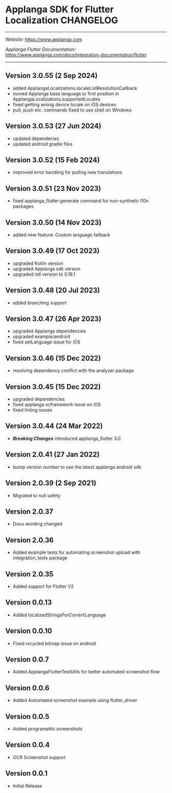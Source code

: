 # Applanga SDK for Flutter Localization CHANGELOG
***
*Website:* https://www.applanga.com

*Applanga Flutter Documentation:* https://www.applanga.com/docs/integration-documentation/flutter
***

## Version 3.0.55 (2 Sep 2024) 
* added ApplangaLocalizations.localeListResolutionCallback
* moved Applanga base language to first position in ApplangaLocalizations.supportedLocales
* fixed getting wrong device locale on iOS devices
* pull, push etc. commands fixed to use shell on Windows

## Version 3.0.53 (27 Jun 2024) 
* updated dependecies
* updated android gradle files

## Version 3.0.52 (15 Feb 2024) 
* improved error handling for pulling new translations

## Version 3.0.51 (23 Nov 2023)
* fixed applanga_flutter:generate command for non-synthetic l10n packages

## Version 3.0.50 (14 Nov 2023) 
* added new feature: Custom language fallback

## Version 3.0.49 (17 Oct 2023) 
* upgraded Kotlin version
* upgraded Applanga sdk version
* upgraded intl version to 0.18.1

## Version 3.0.48 (20 Jul 2023) 
* added branching support

## Version 3.0.47 (26 Apr 2023) 
* upgraded Applanga dependencies
* upgraded example/android
* fixed setLanguage issue for iOS

## Version 3.0.46 (15 Dec 2022) 
* resolving dependency conflict with the analyzer package

## Version 3.0.45 (15 Dec 2022) 
* upgraded dependencies
* fixed applanga xcframework issue on iOS
* fixed linting issues

## Version 3.0.44 (24 Mar 2022) 
* ___Breaking Changes___ introduced applanga_flutter 3.0 

## Version 2.0.41 (27 Jan 2022) 
* bump version number to use the latest applanga android sdk 

## Version 2.0.39 (2 Sep 2021) 
* Migrated to null safety

## Version 2.0.37
* Docu wording changed

## Version 2.0.36
* Added example tests for automating screenshot upload with integration_tests package

## Version 2.0.35
* Added support for Flutter V2

## Version 0.0.13
* Added localizedStringsForCurrentLanguage

## Version 0.0.10
* Fixed recycled bitmap issue on android

## Version 0.0.7

* Added ApplangaFlutterTestUtils for better automated screenshot flow

## Version 0.0.6

* Added Autoimated screenshot example using flutter_driver

## Version 0.0.5

* Added programattic screenshots

## Version 0.0.4

* OCR Screenshot support


## Version 0.0.1

* Initial Release
